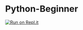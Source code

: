 # Python-Beginner
[![Run on Repl.it](https://repl.it/badge/github/jimmychen10/Python-Beginner)](https://repl.it/github/jimmychen10/Python-Beginner)
